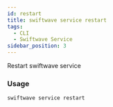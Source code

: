 ```yaml
---
id: restart
title: swiftwave service restart
tags:
  - CLI
  - Swiftwave Service
sidebar_position: 3
---
```


Restart swiftwave service

### Usage

```
swiftwave service restart
```
